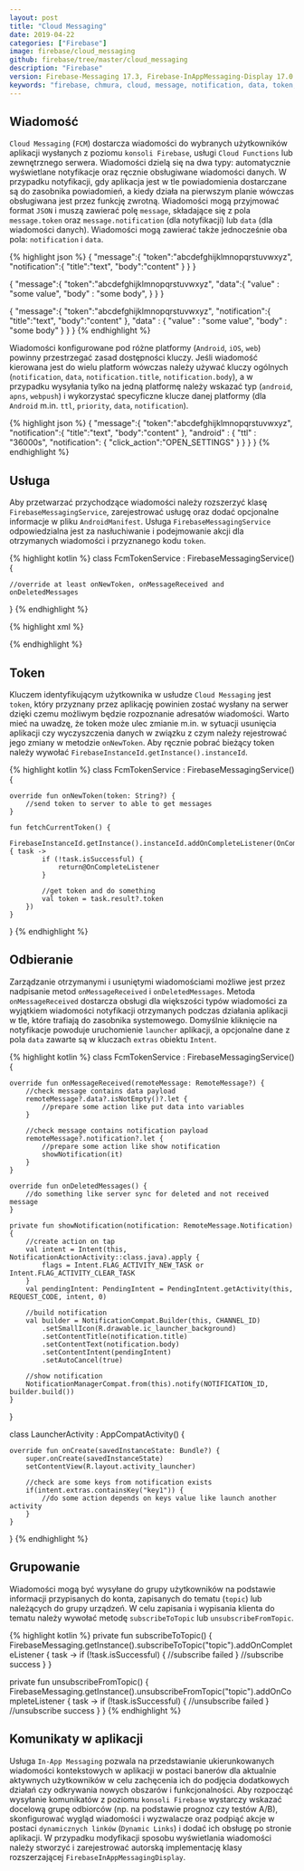 ```yaml
---
layout: post
title: "Cloud Messaging"
date: 2019-04-22
categories: ["Firebase"]
image: firebase/cloud_messaging
github: firebase/tree/master/cloud_messaging
description: "Firebase"
version: Firebase-Messaging 17.3, Firebase-InAppMessaging-Display 17.0
keywords: "firebase, chmura, cloud, message, notification, data, token, topic, send, receive, in-app messaging, android, programowanie, programming"
---
```


## Wiadomość
`Cloud Messaging` (`FCM`) dostarcza wiadomości do wybranych użytkowników aplikacji wysłanych z poziomu `konsoli Firebase`, usługi `Cloud Functions` lub zewnętrznego serwera. Wiadomości dzielą się na dwa typy: automatycznie wyświetlane notyfikacje oraz ręcznie obsługiwane wiadomości danych. W przypadku notyfikacji, gdy aplikacja jest w tle powiadomienia dostarczane są do zasobnika powiadomień, a kiedy działa na pierwszym planie wówczas obsługiwana jest przez funkcję zwrotną. Wiadomości mogą przyjmować format `JSON` i muszą zawierać polę `message`, składające się z pola `message.token` oraz `message.notification` (dla notyfikacji) lub `data` (dla wiadomości danych). Wiadomości mogą zawierać także jednocześnie oba pola: `notification` i `data`.

{% highlight json %}
{
  "message":{
    "token":"abcdefghijklmnopqrstuvwxyz",
    "notification":{
      "title":"text",
      "body":"content"
    }
  }
}

{
  "message":{
    "token":"abcdefghijklmnopqrstuvwxyz",
    "data":{
      "value" : "some value",
      "body" : "some body",
    }
  }
}

{
  "message":{
    "token":"abcdefghijklmnopqrstuvwxyz",
    "notification":{
      "title":"text",
      "body":"content"
    },
    "data" : {
      "value" : "some value",
      "body" : "some body"
    }
  }
}
{% endhighlight %}

Wiadomości konfigurowane pod różne platformy (`Android`, `iOS`, `web`) powinny przestrzegać zasad dostępności kluczy. Jeśli wiadomość kierowana jest do wielu platform wówczas należy używać kluczy ogólnych (`notification`, `data`, `notification.title`, `notification.body`), a w przypadku wysyłania tylko na jedną platformę należy wskazać typ (`android`, `apns`, `webpush`) i wykorzystać specyficzne klucze danej platformy (dla `Android` m.in. `ttl`, `priority`, `data`, `notification`).

{% highlight json %}
{
  "message":{
    "token":"abcdefghijklmnopqrstuvwxyz",
    "notification":{
      "title":"text",
      "body":"content"
    },
    "android" : {
      "ttl" : "36000s",
      "notification": {
        "click_action":"OPEN_SETTINGS"
      }
    }
  }
}
{% endhighlight %}

## Usługa
Aby przetwarzać przychodzące wiadomości należy rozszerzyć klasę `FirebaseMessagingService`, zarejestrować usługę oraz dodać opcjonalne informacje w pliku `AndroidManifest`. Usługa `FirebaseMessagingService` odpowiedzialna jest za nasłuchiwanie i podejmowanie akcji dla otrzymanych wiadomości i przyznanego kodu `token`.

{% highlight kotlin %}
class FcmTokenService : FirebaseMessagingService() {

    //override at least onNewToken, onMessageReceived and onDeletedMessages
}
{% endhighlight %}

{% highlight xml %}
<!-- register service -->
<service android:name=".FcmTokenService">
    <intent-filter>
        <action android:name="com.google.firebase.MESSAGING_EVENT" />
    </intent-filter>
</service>

<!-- optional add defaults -->
<meta-data
    android:name="com.google.firebase.messaging.default_notification_icon"
    android:resource="@drawable/ic_notification" />
<meta-data
    android:name="com.google.firebase.messaging.default_notification_color"
    android:resource="@color/colorNotification" />
<meta-data
    android:name="com.google.firebase.messaging.default_notification_channel_id"
    android:value="@string/notification_channel_id" />
{% endhighlight %}

## Token
Kluczem identyfikującym użytkownika w usłudze `Cloud Messaging` jest `token`, który przyznany przez aplikację powinien zostać wysłany na serwer dzięki czemu możliwym będzie rozpoznanie adresatów wiadomości. Warto mieć na uwadzę, że token może ulec zmianie m.in. w sytuacji usunięcia aplikacji czy wyczyszczenia danych w związku z czym należy rejestrować jego zmiany w metodzie `onNewToken`. Aby ręcznie pobrać bieżący token należy wywołać `FirebaseInstanceId.getInstance().instanceId`.

{% highlight kotlin %}
class FcmTokenService : FirebaseMessagingService() {

    override fun onNewToken(token: String?) {
        //send token to server to able to get messages
    }

    fun fetchCurrentToken() {
        FirebaseInstanceId.getInstance().instanceId.addOnCompleteListener(OnCompleteListener { task ->
            if (!task.isSuccessful) {
                return@OnCompleteListener
            }

            //get token and do something
            val token = task.result?.token
        })
    }
}
{% endhighlight %}

## Odbieranie
Zarządzanie otrzymanymi i usuniętymi wiadomościami możliwe jest przez nadpisanie metod `onMessageReceived` i `onDeletedMessages`. Metoda `onMessageReceived` dostarcza obsługi dla większości typów wiadomości za wyjątkiem wiadomości notyfikacji otrzymanych podczas działania aplikacji w tle, które trafiają do zasobnika systemowego. Domyślnie kliknięcie na notyfikacje powoduje uruchomienie `launcher` aplikacji, a opcjonalne dane z pola `data` zawarte są w kluczach `extras` obiektu `Intent`.

{% highlight kotlin %}
class FcmTokenService : FirebaseMessagingService() {

    override fun onMessageReceived(remoteMessage: RemoteMessage?) {
        //check message contains data payload
        remoteMessage?.data?.isNotEmpty()?.let {
            //prepare some action like put data into variables
        }

        //check message contains notification payload
        remoteMessage?.notification?.let {
            //prepare some action like show notification
            showNotification(it)
        }
    }

    override fun onDeletedMessages() {
        //do something like server sync for deleted and not received message
    }

    private fun showNotification(notification: RemoteMessage.Notification) {
        //create action on tap
        val intent = Intent(this, NotificationActionActivity::class.java).apply {
            flags = Intent.FLAG_ACTIVITY_NEW_TASK or Intent.FLAG_ACTIVITY_CLEAR_TASK
        }
        val pendingIntent: PendingIntent = PendingIntent.getActivity(this, REQUEST_CODE, intent, 0)

        //build notification
        val builder = NotificationCompat.Builder(this, CHANNEL_ID)
            .setSmallIcon(R.drawable.ic_launcher_background)
            .setContentTitle(notification.title)
            .setContentText(notification.body)
            .setContentIntent(pendingIntent)
            .setAutoCancel(true)

        //show notification
        NotificationManagerCompat.from(this).notify(NOTIFICATION_ID, builder.build())
    }
}

class LauncherActivity : AppCompatActivity() {

    override fun onCreate(savedInstanceState: Bundle?) {
        super.onCreate(savedInstanceState)
        setContentView(R.layout.activity_launcher)

        //check are some keys from notification exists 
        if(intent.extras.containsKey("key1")) {
            //do some action depends on keys value like launch another activity
        }
    }
}
{% endhighlight %}

## Grupowanie
Wiadomości mogą być wysyłane do grupy użytkowników na podstawie informacji przypisanych do konta, zapisanych do tematu (`topic`) lub należących do grupy urządzeń. W celu zapisania i wypisania klienta do tematu należy wywołać metodę `subscribeToTopic` lub `unsubscribeFromTopic`.

{% highlight kotlin %}
private fun subscribeToTopic() {
    FirebaseMessaging.getInstance().subscribeToTopic("topic").addOnCompleteListener { task ->
        if (!task.isSuccessful) {
            //subscribe failed
        }
        //subscribe success
    }
}

private fun unsubscribeFromTopic() {
    FirebaseMessaging.getInstance().unsubscribeFromTopic("topic").addOnCompleteListener { task ->
        if (!task.isSuccessful) {
            //unsubscribe failed
        }
        //unsubscribe success
    }
}
{% endhighlight %}

## Komunikaty w aplikacji
Usługa `In-App Messaging` pozwala na przedstawianie ukierunkowanych wiadomości kontekstowych w aplikacji w postaci banerów dla aktualnie aktywnych użytkowników w celu zachęcenia ich do podjęcia dodatkowych działań czy odkrywania nowych obszarów i funkcjonalności. Aby rozpocząć wysyłanie komunikatów z poziomu `konsoli Firebase` wystarczy wskazać docelową grupę odbiorców (np. na podstawie prognoz czy testów A/B), skonfigurować wygląd wiadomości i wyzwalacze oraz podpiąć akcje w postaci `dynamicznych linków` (`Dynamic Links`) i dodać ich obsługę po stronie aplikacji. W przypadku modyfikacji sposobu wyświetlania wiadomości należy stworzyć i zarejestrować autorską implementację klasy rozszerzającej `FirebaseInAppMessagingDisplay`.